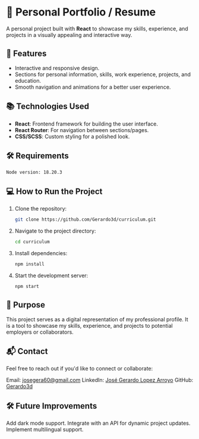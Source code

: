 # 📄 Personal Portfolio / Resume

A personal project built with **React** to showcase my skills, experience, and projects in a visually appealing and interactive way.

## 🚀 Features

- Interactive and responsive design.
- Sections for personal information, skills, work experience, projects, and education.
- Smooth navigation and animations for a better user experience.

## 📚 Technologies Used

- **React**: Frontend framework for building the user interface.
- **React Router**: For navigation between sections/pages.
- **CSS/SCSS**: Custom styling for a polished look.

## 🛠 Requirements

    Node version: 18.20.3

## 💻 How to Run the Project

1. Clone the repository:
   ```bash
   git clone https://github.com/Gerardo3d/curriculum.git
   ```
2. Navigate to the project directory:
   ```bash
   cd curriculum
   ```
3. Install dependencies:
   ```bash
   npm install
   ```
4. Start the development server:
   ```bash
   npm start
   ```

## 🌟 Purpose

This project serves as a digital representation of my professional profile. It is a tool to showcase my skills, experience, and projects to potential employers or collaborators.

## 📬 Contact

Feel free to reach out if you'd like to connect or collaborate:

Email: josegera60@gmail.com
LinkedIn: [José Gerardo Lopez Arroyo](https://www.linkedin.com/in/jos%C3%A9-gerardo-l%C3%B3pez-arroyo-079a82279/)
GitHub: [Gerardo3d](https://github.com/Gerardo3d)

## 🛠 Future Improvements

Add dark mode support.
Integrate with an API for dynamic project updates.
Implement multilingual support.
